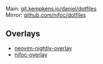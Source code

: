 Main: [git.kempkens.io/daniel/dotfiles](https://git.kempkens.io/daniel/dotfiles)  
Mirror: [github.com/nifoc/dotfiles](https://github.com/nifoc/dotfiles)

## Overlays

* [neovim-nightly-overlay](https://github.com/nix-community/neovim-nightly-overlay)
* [nifoc-overlay](https://github.com/nifoc/nix-overlay)
